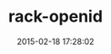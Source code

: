 ---
layout: post
title:  "rack-openid"
repo:   "grosser/rack-openid"
date:   2015-02-18 17:28:02
gemurl: https://github.com/grosser/rack-openid
---